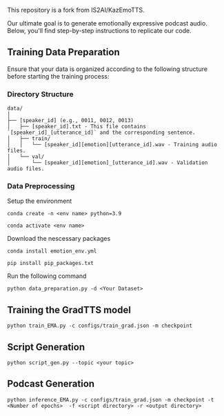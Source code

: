 This repository is a fork from IS2AI/KazEmoTTS. 

Our ultimate goal is to generate emotionally expressive podcast audio. Below, you'll find step-by-step instructions to replicate our code.

## Training Data Preparation

Ensure that your data is organized according to the following structure before starting the training process:

### Directory Structure

```plaintext
data/
│
├── [speaker_id] (e.g., 0011, 0012, 0013)
│   ├── [speaker_id].txt - This file contains `[speaker_id]_[utterance_id]` and the corresponding sentence.
│   ├── train/
│   │   └── [speaker_id][emotion][utterance_id].wav - Training audio files.
│   └── val/
│       └── [speaker_id][emotion]_[utterance_id].wav - Validation audio files.
```
### Data Preprocessing

Setup the environment

`conda create -n <env name> python=3.9`

`conda activate <env name>`

Download the nescessary packages

`conda install emotion_env.yml`

`pip install pip_packages.txt`

Run the following command

`python data_preparation.py -d <Your Dataset>`

## Training the GradTTS model

`python train_EMA.py -c configs/train_grad.json -m checkpoint`

## Script Generation

`python script_gen.py --topic <your topic>`

## Podcast Generation

`python inference_EMA.py -c configs/train_grad.json -m checkpoint -t <Number of epochs>  -f <script directory> -r <output directory>`

